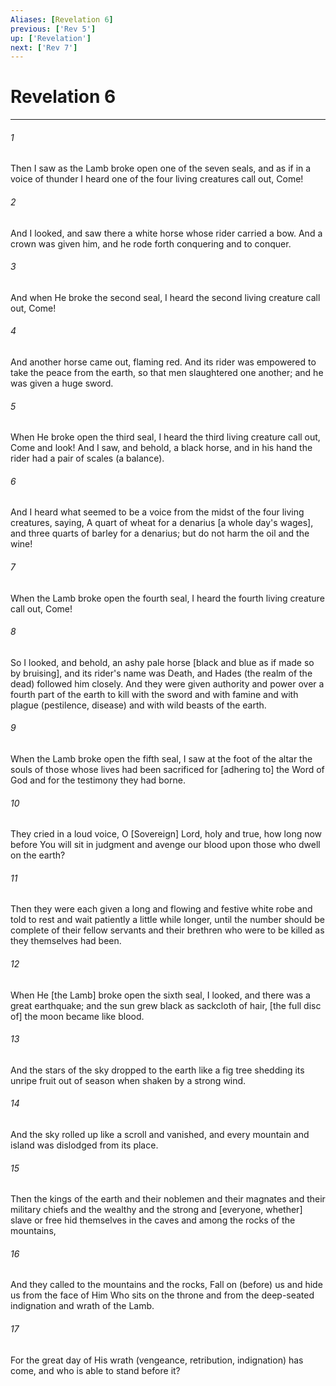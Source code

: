 ```yaml
---
Aliases: [Revelation 6]
previous: ['Rev 5']
up: ['Revelation']
next: ['Rev 7']
---
```

# Revelation 6

***


###### 1 


Then I saw as the Lamb broke open one of the seven seals, and as if in a voice of thunder I heard one of the four living creatures call out, Come! 


###### 2 


And I looked, and saw there a white horse whose rider carried a bow. And a crown was given him, and he rode forth conquering and to conquer. 


###### 3 


And when He broke the second seal, I heard the second living creature call out, Come! 


###### 4 


And another horse came out, flaming red. And its rider was empowered to take the peace from the earth, so that men slaughtered one another; and he was given a huge sword. 


###### 5 


When He broke open the third seal, I heard the third living creature call out, Come and look! And I saw, and behold, a black horse, and in his hand the rider had a pair of scales (a balance). 


###### 6 


And I heard what seemed to be a voice from the midst of the four living creatures, saying, A quart of wheat for a denarius [a whole day's wages], and three quarts of barley for a denarius; but do not harm the oil and the wine! 


###### 7 


When the Lamb broke open the fourth seal, I heard the fourth living creature call out, Come! 


###### 8 


So I looked, and behold, an ashy pale horse [black and blue as if made so by bruising], and its rider's name was Death, and Hades (the realm of the dead) followed him closely. And they were given authority and power over a fourth part of the earth to kill with the sword and with famine and with plague (pestilence, disease) and with wild beasts of the earth. 


###### 9 


When the Lamb broke open the fifth seal, I saw at the foot of the altar the souls of those whose lives had been sacrificed for [adhering to] the Word of God and for the testimony they had borne. 


###### 10 


They cried in a loud voice, O [Sovereign] Lord, holy and true, how long now before You will sit in judgment and avenge our blood upon those who dwell on the earth? 


###### 11 


Then they were each given a long and flowing and festive white robe and told to rest and wait patiently a little while longer, until the number should be complete of their fellow servants and their brethren who were to be killed as they themselves had been. 


###### 12 


When He [the Lamb] broke open the sixth seal, I looked, and there was a great earthquake; and the sun grew black as sackcloth of hair, [the full disc of] the moon became like blood. 


###### 13 


And the stars of the sky dropped to the earth like a fig tree shedding its unripe fruit out of season when shaken by a strong wind. 


###### 14 


And the sky rolled up like a scroll and vanished, and every mountain and island was dislodged from its place. 


###### 15 


Then the kings of the earth and their noblemen and their magnates and their military chiefs and the wealthy and the strong and [everyone, whether] slave or free hid themselves in the caves and among the rocks of the mountains, 


###### 16 


And they called to the mountains and the rocks, Fall on (before) us and hide us from the face of Him Who sits on the throne and from the deep-seated indignation and wrath of the Lamb. 


###### 17 


For the great day of His wrath (vengeance, retribution, indignation) has come, and who is able to stand before it?
